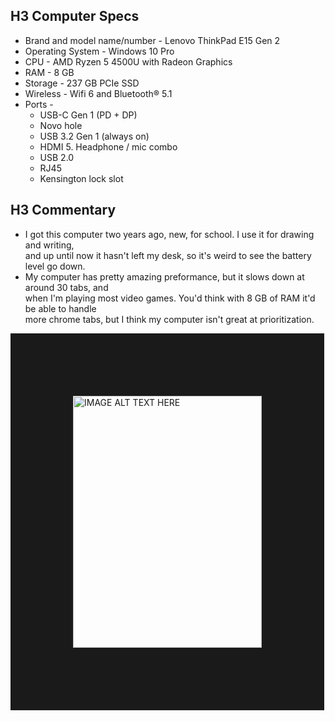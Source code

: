 ## H3 Computer Specs
* Brand and model name/number - Lenovo ThinkPad E15 Gen 2 
* Operating System - Windows 10 Pro
* CPU - AMD Ryzen 5 4500U with Radeon Graphics
* RAM - 8 GB
* Storage - 237 GB PCIe SSD
* Wireless - Wifi 6 and Bluetooth® 5.1
* Ports - 
  * USB-C Gen 1 (PD + DP)
  * Novo hole
  * USB 3.2 Gen 1 (always on)
  * HDMI 5. Headphone / mic combo
  * USB 2.0
  * RJ45
  * Kensington lock slot

## H3 Commentary
* I got this computer two years ago, new, for school. I use it for drawing and writing,  
and up until now it hasn't left my desk, so it's weird to see the battery level go down.
* My computer has pretty amazing preformance, but it slows down at around 30 tabs, and  
when I'm playing most video games. You'd think with 8 GB of RAM it'd be able to handle  
more chrome tabs, but I think my computer isn't great at prioritization.

<img src="https://user-images.githubusercontent.com/89731436/131471179-52eb671e-3c05-477e-b1f7-26fa0edf7d0a.jpg" 
alt="IMAGE ALT TEXT HERE" width="302" height="403" border="100" /></a>
